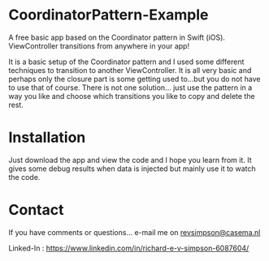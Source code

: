 # CoordinatorPattern-Example
A free basic app based on the Coordinator pattern in Swift (iOS). ViewController transitions from anywhere in your app!

It is a basic setup of the Coordinator pattern and I used some different techniques to transition to another ViewController.
It is all very basic and perhaps only the closure part is some getting used to...but you do not have to use that of course. There is not one solution... just use the pattern in a way you like and choose which transitions you like to copy and delete the rest.

# Installation
Just download the app and view the code and I hope you learn from it. It gives some debug results when data is injected but mainly use it to watch the code.

# Contact

If you have comments or questions... e-mail me on revsimpson@casema.nl

Linked-In : https://www.linkedin.com/in/richard-e-v-simpson-6087604/

